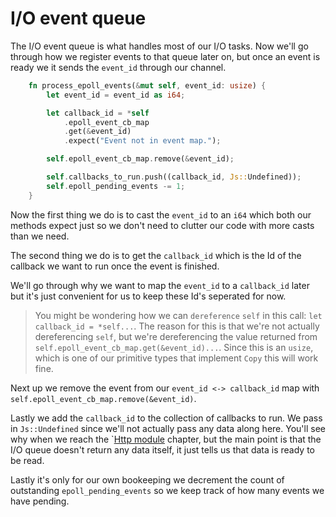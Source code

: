# I/O event queue

The I/O event queue is what handles most of our I/O tasks. Now we'll go through
how we register events to that queue later on, but once an event is ready we
it sends the `event_id` through our channel.

```rust
    fn process_epoll_events(&mut self, event_id: usize) {
        let event_id = event_id as i64;

        let callback_id = *self
            .epoll_event_cb_map
            .get(&event_id)
            .expect("Event not in event map.");

        self.epoll_event_cb_map.remove(&event_id);

        self.callbacks_to_run.push((callback_id, Js::Undefined));
        self.epoll_pending_events -= 1;
    }
```

Now the first thing we do is to cast the `event_id` to an `i64` which both our
methods expect just so we don't need to clutter our code with more casts than we
need.

The second thing we do is to get the `callback_id` which is the Id of the callback
we want to run once the event is finished.

We'll go through why we want to map the `event_id` to a `callback_id` later but
it's just convenient for us to keep these Id's seperated for now.

> You might be wondering how we can `dereference` `self` in this call: `let callback_id = *self...`.
> The reason for this is that we're not actually dereferencing `self`, but we're
> dereferencing the value returned from `self.epoll_event_cb_map.get(&event_id)...`.
> Since this is an `usize`, which is one of our primitive types that implement `Copy`
> this will work fine.

Next up we remove the event from our `event_id <-> callback_id` map with 
`self.epoll_event_cb_map.remove(&event_id)`.

Lastly we add the `callback_id` to the collection of callbacks to run. We pass
in `Js::Undefined` since we'll not actually pass any data along here. You'll see
why when we reach the `[Http module](./8_3_http_module.md) chapter, but the main
point is that the I/O queue doesn't return any data itself, it just tells us that
data is ready to be read.

Lastly it's only for our own bookeeping we decrement the count of outstanding
`epoll_pending_events` so we keep track of how many events we have pending.
